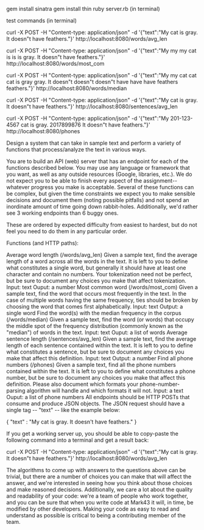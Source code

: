 gem install sinatra
gem install thin
ruby server.rb      (in terminal)


test commands       (in terminal)

curl -X POST -H "Content-type: application/json" -d '{"text":"My cat is gray. It doesn\"t have feathers."}' http://localhost:8080/words/avg_len

curl -X POST -H "Content-type: application/json" -d '{"text":"My my my cat is is is gray. It doesn\"t have feathers."}' http://localhost:8080/words/most_com

curl -X POST -H "Content-type: application/json" -d '{"text":"My my cat cat cat is gray gray. It doesn\"t doesn\"t doesn\"t have have have feathers feathers."}' http://localhost:8080/words/median

curl -X POST -H "Content-type: application/json" -d '{"text":"My cat is gray. It doesn\"t have feathers."}' http://localhost:8080/sentences/avg_len

curl -X POST -H "Content-type: application/json" -d '{"text":"My 201-123-4567 cat is gray. 2017899876 It doesn\"t have feathers."}' http://localhost:8080/phones




Design a system that can take in sample text and perform a variety of functions that process/analyze the text in various ways.

You are to build an API (web) server that has an endpoint for each of the functions described below. You may use any language or framework that you want, as well as any outside resources (Google, libraries, etc.). We do not expect you to be able to finish every aspect of the assignment-- whatever progress you make is acceptable. Several of these functions can be complex, but given the time constraints we expect you to make sensible decisions and document them (noting possible pitfalls) and not spend an inordinate amount of time going down rabbit-holes. Additionally, we'd rather see 3 working endpoints than 6 buggy ones.

These are ordered by expected difficulty from easiest to hardest, but do not feel you need to do them in any particular order.

Functions (and HTTP paths):

Average word length (/words/avg_len)
Given a sample text, find the average length of a word across all the words in the text.
It is left to you to define what constitutes a single word, but generally it should have at least one character and contain no numbers.
Your tokenization need not be perfect, but be sure to document any choices you make that affect tokenization.
Input: text
Ouput: a number
Most common word (/words/most_com)
Given a sample text, find the word that occurs most frequently in the text.
In the case of multiple words having the same frequency, ties should be broken by choosing the word that comes first alphabetically.
Input: text
Output: a single word
Find the word(s) with the median frequency in the corpus (/words/median)
Given a sample text, find the word (or words) that occupy the middle spot of the frequency distribution (commonly known as the "median") of words in the text.
Input: text
Ouput: a list of words
Average sentence length (/sentences/avg_len)
Given a sample text, find the average length of each sentence contained within the text.
It is left to you to define what constitutes a sentence, but be sure to document any choices you make that affect this definition.
Input: text
Output: a number
Find all phone numbers (/phones)
Given a sample text, find all the phone numbers contained within the text.
It is left to you to define what constitutes a phone number, but be sure to document any choices you make that affect this definition. Please also document which formats your phone-number-parsing algorithm will handle and which formats it will not.
Input: a text
Ouput: a list of phone numbers
All endpoints should be HTTP POSTs that consume and produce JSON objects. The JSON request should have a single tag -- "text" -- like the example below:

{ "text" : "My cat is gray. It doesn't have feathers." }

If you get a working server up, you should be able to copy-paste the following command into a terminal and get a result back:

curl -X POST -H "Content-type: application/json" -d '{"text":"My cat is gray. It doesn\"t have feathers."}' http://localhost:8080/words/avg_len

The algorithms to come up with answers to the questions above can be trivial, but there are a number of choices you can make that will affect the answer, and we're interested in seeing how you think about those choices and make reasoned decisions. Additionally, we care a lot about the quality and readability of your code: we're a team of people who work together, and you can be sure that when you write code at Mark43 it will, in time, be modified by other developers. Making your code as easy to read and understand as possible is critical to being a contributing member of the team.